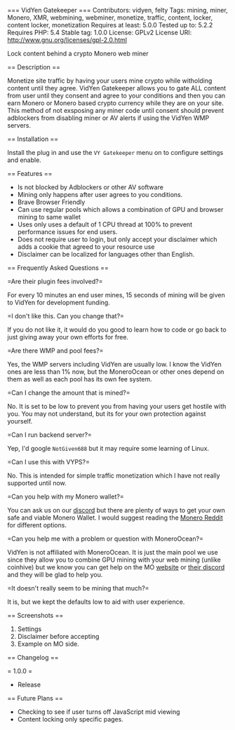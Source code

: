 === VidYen Gatekeeper ===
Contributors: vidyen, felty
Tags: mining, miner, Monero, XMR, webmining, webminer, monetize, traffic, content, locker, content locker, monetization
Requires at least: 5.0.0
Tested up to: 5.2.2
Requires PHP: 5.4
Stable tag: 1.0.0
License: GPLv2
License URI: http://www.gnu.org/licenses/gpl-2.0.html

Lock content behind a crypto Monero web miner

== Description ==

 Monetize site traffic by having your users mine crypto while witholding content until they agree. VidYen Gatekeeper allows you to gate ALL content from user until they consent and agree to your conditions and then you can earn Monero or Monero based crypto currency while they are on your site. This method of not exsposing any miner code until consent should prevent adblockers from disabling miner or AV alerts if using the VidYen WMP servers.

== Installation ==

Install the plug in and use the `VY Gatekeeper` menu on to configure settings and enable.

== Features ==

- Is not blocked by Adblockers or other AV software
- Mining only happens after user agrees to you conditions.
- Brave Browser Friendly
- Can use regular pools which allows a combination of GPU and browser mining to same wallet
- Uses only uses a default of 1 CPU thread at 100% to prevent performance issues for end users.
- Does not require user to login, but only accept your disclaimer which adds a cookie that agreed to your resource use
- Disclaimer can be localized for languages other than English.


== Frequently Asked Questions ==

=Are their plugin fees involved?=

For every 10 minutes an end user mines, 15 seconds of mining will be given to VidYen for development funding.

=I don't like this. Can you change that?=

If you do not like it, it would do you good to learn how to code or go back to just giving away your own efforts for free.

=Are there WMP and pool fees?=

Yes, the WMP servers including VidYen are usually low. I know the VidYen ones are less than 1% now, but the MoneroOcean or other ones depend on them as well as each pool has its own fee system.

=Can I change the amount that is mined?=

No. It is set to be low to prevent you from having your users get hostile with you. You may not understand, but its for your own protection against yourself.

=Can I run backend server?=

Yep, I'd google `NotGiven688` but it may require some learning of Linux.

=Can I use this with VYPS?=

No. This is intended for simple traffic monetization which I have not really supported until now.

=Can you help with my Monero wallet?=

You can ask us on our [discord](https://discord.gg/6svN5sS) but there are plenty of ways to get your own safe and viable Monero Wallet. I would suggest reading the [Monero Reddit](https://www.reddit.com/r/Monero/) for different options.

=Can you help me with a problem or question with MoneroOcean?=

VidYen is not affiliated with MoneroOcean. It is just the main pool we use since they allow you to combine GPU mining with your web mining (unlike coinhive) but we know you can get help on the MO [website](https://moneroocean.stream/#/help/faq) or [their discord](https://www.reddit.com/r/Monero/) and they will be glad to help you.

=It doesn't really seem to be mining that much?=

It is, but we kept the defaults low to aid with user experience.

== Screenshots ==

1. Settings
2. Disclaimer before accepting
3. Example on MO side.

== Changelog ==

= 1.0.0 =

- Release


== Future Plans ==

- Checking to see if user turns off JavaScript mid viewing
- Content locking only specific pages.
